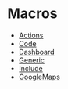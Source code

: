 Macros
======

*   [Actions](/#/Dev/MacroActions)
*   [Code](/#/Dev/MacroCode)
*   [Dashboard](/#/Dev/MacroDashboard) 
*   [Generic](/#/Dev/MacroGeneric)
*   [Include](/#/Dev/MacroInclude)
*   [GoogleMaps](/#/Dev/MacroGoogleMaps)
